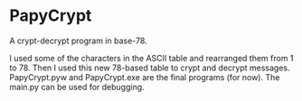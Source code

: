# PapyCrypt
A crypt-decrypt program in base-78.

I used some of the characters in the ASCII table and rearranged them from 1 to 78. Then I used this new 78-based table to crypt and decrypt messages.
PapyCrypt.pyw and PapyCrypt.exe are the final programs (for now). The main.py can be used for debugging.
